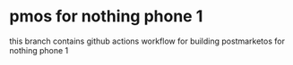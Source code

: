 # pmos for nothing phone 1

this branch contains github actions workflow for building postmarketos for nothing phone 1

